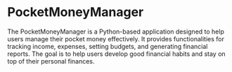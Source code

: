 # PocketMoneyManager
The PocketMoneyManager is a Python-based application designed to help users manage their pocket money effectively. It provides functionalities for tracking income, expenses, setting budgets, and generating financial reports. The goal is to help users develop good financial habits and stay on top of their personal finances.

